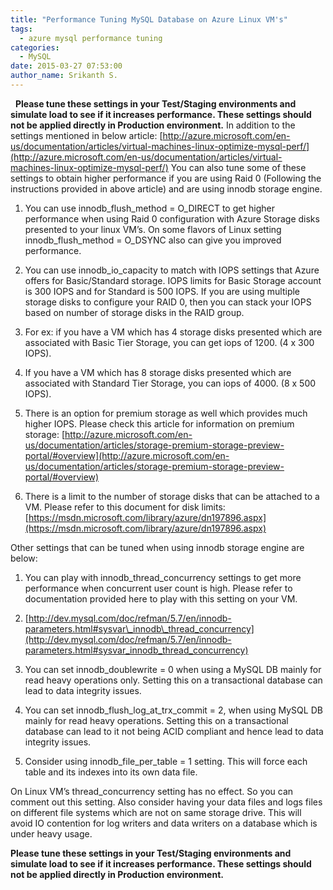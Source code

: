 ```yaml
---
title: "Performance Tuning MySQL Database on Azure Linux VM's"
tags:
  - azure mysql performance tuning
categories:
  - MySQL
date: 2015-03-27 07:53:00
author_name: Srikanth S.
---
```


  **Please tune these settings in your Test/Staging environments and simulate load to see if it increases performance. These settings should not be applied directly in Production environment.** In addition to the settings mentioned in below article: [http://azure.microsoft.com/en-us/documentation/articles/virtual-machines-linux-optimize-mysql-perf/](http://azure.microsoft.com/en-us/documentation/articles/virtual-machines-linux-optimize-mysql-perf/) You can also tune some of these settings to obtain higher performance if you are using Raid 0 (Following the instructions provided in above article) and are using innodb storage engine.

1.  You can use innodb\_flush\_method = O\_DIRECT to get higher performance when using Raid 0 configuration with Azure Storage disks presented to your linux VM’s. On some flavors of Linux setting innodb\_flush\_method = O\_DSYNC also can give you improved performance.
2.  You can use innodb\_io\_capacity to match with IOPS settings that Azure offers for Basic/Standard storage. IOPS limits for Basic Storage account is 300 IOPS and for Standard is 500 IOPS. If you are using multiple storage disks to configure your RAID 0, then you can stack your IOPS based on number of storage disks in the RAID group.

1.  For ex: if you have a VM which has 4 storage disks presented which are associated with Basic Tier Storage, you can get iops of 1200. (4 x 300 IOPS).
2.  If you have a VM which has 8 storage disks presented which are associated with Standard Tier Storage, you can iops of 4000. (8 x 500 IOPS).
3.  There is an option for premium storage as well which provides much higher IOPS. Please check this article for information on premium storage: [http://azure.microsoft.com/en-us/documentation/articles/storage-premium-storage-preview-portal/#overview](http://azure.microsoft.com/en-us/documentation/articles/storage-premium-storage-preview-portal/#overview)
4.  There is a limit to the number of storage disks that can be attached to a VM. Please refer to this document for disk limits: [https://msdn.microsoft.com/library/azure/dn197896.aspx](https://msdn.microsoft.com/library/azure/dn197896.aspx)

Other settings that can be tuned when using innodb storage engine are below:

1.  You can play with innodb\_thread\_concurrency settings to get more performance when concurrent user count is high. Please refer to documentation provided here to play with this setting on your VM.

1.  [http://dev.mysql.com/doc/refman/5.7/en/innodb-parameters.html#sysvar\_innodb\_thread_concurrency](http://dev.mysql.com/doc/refman/5.7/en/innodb-parameters.html#sysvar_innodb_thread_concurrency)

3.  You can set innodb_doublewrite = 0 when using a MySQL DB mainly for read heavy operations only. Setting this on a transactional database can lead to data integrity issues.
4.  You can set innodb\_flush\_log\_at\_trx_commit = 2, when using MySQL DB mainly for read heavy operations. Setting this on a transactional database can lead to it not being ACID compliant and hence lead to data integrity issues.
5.  Consider using innodb\_file\_per_table = 1 setting. This will force each table and its indexes into its own data file.

On Linux VM’s thread_concurrency setting has no effect. So you can comment out this setting. Also consider having your data files and logs files on different file systems which are not on same storage drive. This will avoid IO contention for log writers and data writers on a database which is under heavy usage.

**Please tune these settings in your Test/Staging environments and simulate load to see if it increases performance. These settings should not be applied directly in Production environment.**